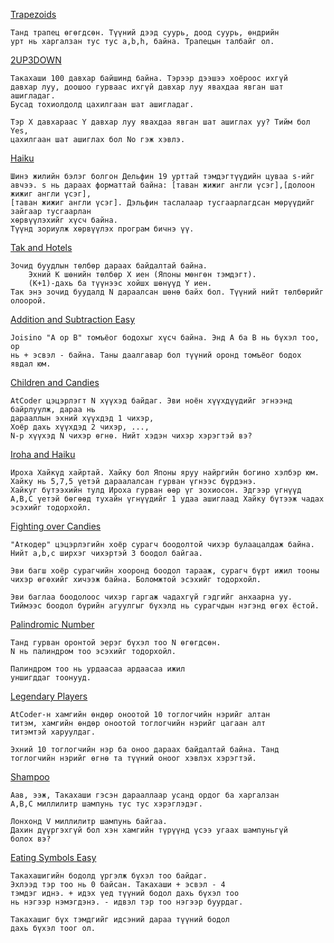[Trapezoids](https://atcoder.jp/contests/abc045/tasks/abc045_a)
```
Танд трапец өгөгдсөн. Түүний дээд суурь, доод суурь, өндрийн 
урт нь харгалзан тус тус а,b,h, байна. Трапецын талбайг ол.
```
[2UP3DOWN](https://atcoder.jp/contests/abc326/tasks/abc326_a)
```
Такахаши 100 давхар байшинд байна. Тэрээр дээшээ хоёроос ихгүй 
давхар луу, доошоо гурваас ихгүй давхар луу явахдаа явган шат ашигладаг. 
Бусад тохиолдолд цахилгаан шат ашигладаг.

Тэр X давхараас Y давхар луу явахдаа явган шат ашиглах уу? Тийм бол Yes,
цахилгаан шат ашиглах бол No гэж хэвлэ.
```

[Haiku](https://atcoder.jp/contests/abc051/tasks/abc051_a)
```
Шинэ жилийн бэлэг болгон Дельфин 19 урттай тэмдэгтүүдийн цуваа s-ийг
авчээ. s нь дараах форматтай байна: [таван жижиг англи үсэг],[долоон жижиг англи үсэг],
[таван жижиг англи үсэг]. Дэльфин таслалаар тусгаарлагдсан мөрүүдийг зайгаар тусгаарлан
хөрвүүлэхийг хүсч байна.
Түүнд зориулж хөрвүүлэх програм бичнэ үү.
```

[Tak and Hotels](https://atcoder.jp/contests/abc044/tasks/abc044_a)
```
Зочид буудлын төлбөр дараах байдалтай байна.
    Эхний K шөнийн төлбөр X иен (Японы мөнгөн тэмдэгт).
    (K+1)-дахь ба түүнээс хойшх шөнүүд Y иен.
Так энэ зочид буудалд N дараалсан шөнө байх бол. Түүний нийт төлбөрийг олоорой.
```

[Addition and Subtraction Easy](https://atcoder.jp/contests/abc050/tasks/abc050_a)
```
Joisino "А op B" томъёог бодохыг хүсч байна. Энд А ба B нь бүхэл тоо, op 
нь + эсвэл - байна. Таны даалгавар бол түүний оронд томъёог бодох явдал юм.
```

[Children and Candies](https://atcoder.jp/contests/abc043/tasks/abc043_a)
```
AtCoder цэцэрлэгт N хүүхэд байдаг. Эви ноён хүүхдүүдийг эгнээнд байрлуулж, дараа нь 
дарааллын эхний хүүхдэд 1 чихэр,
Хоёр дахь хүүхдэд 2 чихэр, ...,
N-р хүүхэд N чихэр өгнө. Нийт хэдэн чихэр хэрэгтэй вэ?
```

[Iroha and Haiku](https://atcoder.jp/contests/abc042/tasks/abc042_a)
```
Ироха Хайкүд хайртай. Хайку бол Японы яруу найргийн богино хэлбэр юм. Хайку нь 5,7,5 үетэй дараалалсан гурван үгнээс бүрдэнэ.
Хайкуг бүтээхийн тулд Ироха гурван өөр үг зохиосон. Эдгээр үгнүүд A,B,C үетэй бөгөөд тухайн үгнүүдийг 1 удаа ашиглаад Хайку бүтээж чадах эсэхийг тодорхойл.
```

[Fighting over Candies](https://atcoder.jp/contests/abc047/tasks/abc047_a)
```
"Аткодер" цэцэрлэгийн хоёр сурагч боодолтой чихэр булаацалдаж байна. 
Нийт a,b,c ширхэг чихэртэй 3 боодол байгаа.

Эви багш хоёр сурагчийн хооронд боодол тарааж, сурагч бүрт ижил тооны чихэр өгөхийг хичээж байна. Боломжтой эсэхийг тодорхойл.

Эви баглаа боодолоос чихэр гаргаж чадахгүй гэдгийг анхаарна уу. Тиймээс боодол бүрийн агуулгыг бүхэлд нь сурагчдын нэгэнд өгөх ёстой.
```

[Palindromic Number](https://atcoder.jp/contests/abc070/tasks/abc070_a)
```
Танд гурван оронтой эерэг бүхэл тоо N өгөгдсөн.
N нь палиндром тоо эсэхийг тодорхойл.

Палиндром тоо нь урдаасаа ардаасаа ижил 
уншигддаг тоонууд.
```

[Legendary Players](https://atcoder.jp/contests/abc319/tasks/abc319_a)
```
AtCoder-н хамгийн өндөр оноотой 10 тоглогчийн нэрийг алтан
титэм, хамгийн өндөр оноотой тоглогчийн нэрийг цагаан алт
титэмтэй харуулдаг.

Эхний 10 тоглогчийн нэр ба оноо дараах байдалтай байна. Танд
тоглогчийн нэрийг өгнө та түүний оноог хэвлэх хэрэгтэй.
```

[Shampoo ](https://atcoder.jp/contests/abc243/tasks/abc243_a)
```Такахашигийн гэрт Такахаши, түүний аав, ээж гэсэн гурван хүн амьдардаг. Тэд орой бүр угаалгын өрөөнд үсээ угаадаг.
Аав, ээж, Такахаши гэсэн дарааллаар усанд ордог ба харгалзан 
A,B,C миллилитр шампунь тус тус хэрэглэдэг.

Лонхонд V миллилитр шампунь байгаа. 
Дахин дүүргэхгүй бол хэн хамгийн түрүүнд үсээ угаах шампуньгүй
болох вэ?
```

[Eating Symbols Easy](https://atcoder.jp/contests/abc101/tasks/abc101_a)
```
Такахашигийн бодолд үргэлж бүхэл тоо байдаг.
Эхлээд тэр тоо нь 0 байсан. Такахаши + эсвэл - 4 
тэмдэг иднэ. + идэх үед түүний бодол дахь бүхэл тоо
нь нэгээр нэмэгдэнэ. - идвэл тэр тоо нэгээр буурдаг.

Такахашиг бүх тэмдгийг идсэний дараа түүний бодол 
дахь бүхэл тоог ол.
```


